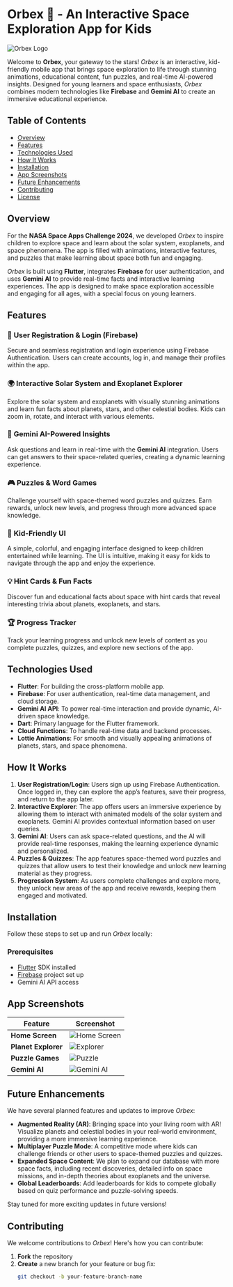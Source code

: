 # Orbex 🌌 - An Interactive Space Exploration App for Kids

![Orbex Logo](https://your-logo-link-here.com)

Welcome to **Orbex**, your gateway to the stars! *Orbex* is an interactive, kid-friendly mobile app that brings space exploration to life through stunning animations, educational content, fun puzzles, and real-time AI-powered insights. Designed for young learners and space enthusiasts, *Orbex* combines modern technologies like **Firebase** and **Gemini AI** to create an immersive educational experience.

## Table of Contents
- [Overview](#overview)
- [Features](#features)
- [Technologies Used](#technologies-used)
- [How It Works](#how-it-works)
- [Installation](#installation)
- [App Screenshots](#app-screenshots)
- [Future Enhancements](#future-enhancements)
- [Contributing](#contributing)
- [License](#license)

## Overview

For the **NASA Space Apps Challenge 2024**, we developed *Orbex* to inspire children to explore space and learn about the solar system, exoplanets, and space phenomena. The app is filled with animations, interactive features, and puzzles that make learning about space both fun and engaging.

*Orbex* is built using **Flutter**, integrates **Firebase** for user authentication, and uses **Gemini AI** to provide real-time facts and interactive learning experiences. The app is designed to make space exploration accessible and engaging for all ages, with a special focus on young learners.

## Features

### 🔭 **User Registration & Login (Firebase)**
Secure and seamless registration and login experience using Firebase Authentication. Users can create accounts, log in, and manage their profiles within the app.

### 🌍 **Interactive Solar System and Exoplanet Explorer**
Explore the solar system and exoplanets with visually stunning animations and learn fun facts about planets, stars, and other celestial bodies. Kids can zoom in, rotate, and interact with various elements.

### 🧠 **Gemini AI-Powered Insights**
Ask questions and learn in real-time with the **Gemini AI** integration. Users can get answers to their space-related queries, creating a dynamic learning experience.

### 🎮 **Puzzles & Word Games**
Challenge yourself with space-themed word puzzles and quizzes. Earn rewards, unlock new levels, and progress through more advanced space knowledge.

### 🧒 **Kid-Friendly UI**
A simple, colorful, and engaging interface designed to keep children entertained while learning. The UI is intuitive, making it easy for kids to navigate through the app and enjoy the experience.

### 💡 **Hint Cards & Fun Facts**
Discover fun and educational facts about space with hint cards that reveal interesting trivia about planets, exoplanets, and stars.

### 🏆 **Progress Tracker**
Track your learning progress and unlock new levels of content as you complete puzzles, quizzes, and explore new sections of the app.

## Technologies Used

- **Flutter**: For building the cross-platform mobile app.
- **Firebase**: For user authentication, real-time data management, and cloud storage.
- **Gemini AI API**: To power real-time interaction and provide dynamic, AI-driven space knowledge.
- **Dart**: Primary language for the Flutter framework.
- **Cloud Functions**: To handle real-time data and backend processes.
- **Lottie Animations**: For smooth and visually appealing animations of planets, stars, and space phenomena.

## How It Works

1. **User Registration/Login**: Users sign up using Firebase Authentication. Once logged in, they can explore the app’s features, save their progress, and return to the app later.
2. **Interactive Explorer**: The app offers users an immersive experience by allowing them to interact with animated models of the solar system and exoplanets. Gemini AI provides contextual information based on user queries.
3. **Gemini AI**: Users can ask space-related questions, and the AI will provide real-time responses, making the learning experience dynamic and personalized.
4. **Puzzles & Quizzes**: The app features space-themed word puzzles and quizzes that allow users to test their knowledge and unlock new learning material as they progress.
5. **Progression System**: As users complete challenges and explore more, they unlock new areas of the app and receive rewards, keeping them engaged and motivated.

## Installation

Follow these steps to set up and run *Orbex* locally:

### Prerequisites
- [Flutter](https://flutter.dev/docs/get-started/install) SDK installed
- [Firebase](https://firebase.google.com/) project set up
- Gemini AI API access

## App Screenshots

| Feature          | Screenshot                               |
| ---------------- | ---------------------------------------- |
| **Home Screen**   | ![Home Screen](https://your-link-here)   |
| **Planet Explorer** | ![Explorer](https://your-link-here)    |
| **Puzzle Games**  | ![Puzzle](https://your-link-here)        |
| **Gemini AI**     | ![Gemini AI](https://your-link-here)     |

## Future Enhancements

We have several planned features and updates to improve *Orbex*:

- **Augmented Reality (AR)**: Bringing space into your living room with AR! Visualize planets and celestial bodies in your real-world environment, providing a more immersive learning experience.
- **Multiplayer Puzzle Mode**: A competitive mode where kids can challenge friends or other users to space-themed puzzles and quizzes.
- **Expanded Space Content**: We plan to expand our database with more space facts, including recent discoveries, detailed info on space missions, and in-depth theories about exoplanets and the universe.
- **Global Leaderboards**: Add leaderboards for kids to compete globally based on quiz performance and puzzle-solving speeds.

Stay tuned for more exciting updates in future versions!

## Contributing

We welcome contributions to *Orbex*! Here's how you can contribute:

1. **Fork** the repository
2. **Create** a new branch for your feature or bug fix:
   ```bash
   git checkout -b your-feature-branch-name
